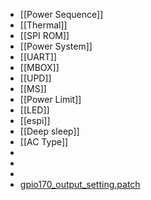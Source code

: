 - [[Power Sequence]]
- [[Thermal]]
- [[SPI ROM]]
- [[Power System]]
- [[UART]]
- [[MBOX]]
- [[UPD]]
- [[MS]]
- [[Power Limit]]
- [[LED]]
- [[espi]]
- [[Deep sleep]]
- [[AC Type]]
-
-
-
- [gpio170_output_setting.patch](../assets/gpio170_output_setting_1663227620312_0.patch)